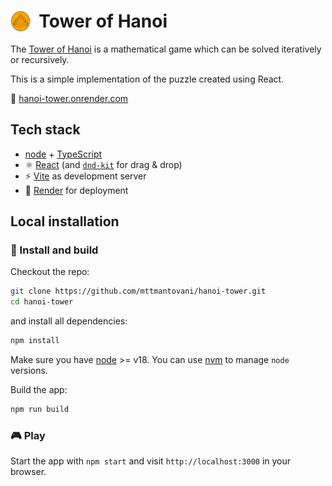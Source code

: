 <h1><div style="display:flex"><img src="public/favicon-32x32.png">&nbsp;&nbsp;Tower of Hanoi</h1><div>

The [Tower of Hanoi](https://en.wikipedia.org/wiki/Tower_of_Hanoi) is a mathematical game which can be solved iteratively or recursively.

This is a simple implementation of the puzzle created using React.

🔗 [hanoi-tower.onrender.com](https://hanoi-tower.onrender.com)

## Tech stack

- [node](https://nodejs.org/) + [TypeScript](https://www.typescriptlang.org/)
- ⚛ [React](https://react.dev/) (and [`dnd-kit`](https://dndkit.com/) for drag & drop)
- ⚡️ [Vite](https://vitejs.dev/) as development server
- 🚀 [Render](https://render.com) for deployment

## Local installation

### 🔧 Install and build

Checkout the repo:

```bash
git clone https://github.com/mttmantovani/hanoi-tower.git
cd hanoi-tower
```

and install all dependencies:

```bash
npm install
```

Make sure you have [node](https://nodejs.org/) >= v18. You can use [nvm](https://github.com/nvm-sh/nvm#installing-and-updating) to manage `node` versions.

Build the app:

```bash
npm run build
```

### 🎮 Play

Start the app with `npm start` and visit `http://localhost:3000` in your browser.
